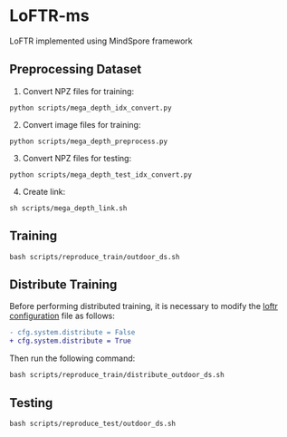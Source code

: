 # LoFTR-ms
LoFTR implemented using MindSpore framework

## Preprocessing Dataset
1. Convert NPZ files for training:
```console
python scripts/mega_depth_idx_convert.py 
```

2. Convert image files for training:
```console
python scripts/mega_depth_preprocess.py 
```

3. Convert NPZ files for testing:
```console
python scripts/mega_depth_test_idx_convert.py 
```

4. Create link:
```console
sh scripts/mega_depth_link.sh 
```

## Training
```console
bash scripts/reproduce_train/outdoor_ds.sh 
```

## Distribute Training
Before performing distributed training, it is necessary to modify the [loftr configuration](./configs/loftr/outdoor/loftr_ds_dense.py) file as follows:
   ```diff
   - cfg.system.distribute = False
   + cfg.system.distribute = True
   ```
Then run the following command:
```console
bash scripts/reproduce_train/distribute_outdoor_ds.sh 
```

## Testing
```console
bash scripts/reproduce_test/outdoor_ds.sh 
```

